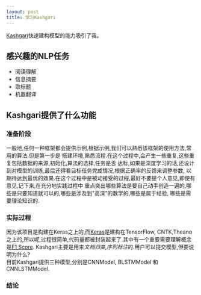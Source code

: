 ```yaml
---
layout: post
title: 学习Kashgari
---
```

[Kashgari](https://github.com/BrikerMan/Kashgari)快速建构模型的能力吸引了我。  

## 感兴趣的NLP任务
- 阅读理解
- 信息摘要
- 取标题
- 机器翻译

## Kashgari提供了什么功能


### 准备阶段
一般地,任何一种框架都会提供示例,根据示例,我们可以熟悉该框架的使用方法,常用的算法.但是第一步是
搭建环境,熟悉流程.在这个过程中,会产生一些重复,这些重复包括数据的来源,初始化,算法的选择,任务是否
达标,如果是深度学习的话,还设计到对模型的训练,最后还得看目标任务完成情况,根据正确率的反馈来调整参数,
以期待达到最优的效果.在这个过程中是被动接受的过程,最好不要提个人意见,即使有意见,记下来,在充分地实践过程中
重点突出哪些算法是要自己动手创造一遍的,哪些是只要知道就可以的,哪些是涉及到"高深"的数学的,哪些是属于经验,
哪些是需要理论知识的.

### 实际过程
因为该项目是构建在Keras之上的,而[Keras](https://keras.io/#you-have-just-found-keras)是建构在TensorFlow, CNTK,Theano
之上的,所以呢,过程很简单,代码量都被封装起来了.其中有一个重要需要理解概念是[F1 Score](https://en.wikipedia.org/wiki/F1_score).
Kashgari主要是用来*文档归类*,*序列标注*的.用户可以提交模型,但要说明为什么?  
目前Kashgari提供三种模型,分别是CNNModel, BLSTMModel 和 CNNLSTMModel.

### 结论




